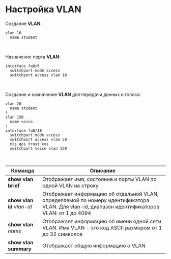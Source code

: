 # Настройка VLAN

Создание **VLAN**:
```
vlan 10
  name student
```
<br/>

Назначение порта **VLAN**:
```
interface fa0/6
  switchport mode access
  switchport access vlan 10
```
<br/>

Создание и назначение **VLAN** для передачи данных и голоса:
```
vlan 20
  name student
!
vlan 150
  name voice
!
interface fa0/18
  switchport mode access
  switchport access vlan 20
  mls qos trust cos
  switchport voice vlan 150
```

<br/>

| Команда | Описание |
|----------|---------|
| **show vlan brief** | Отображает имя, состояние и порты VLAN по одной VLAN на строку |
| **show vlan id** *vlan-id* | Отображает информацию об отдельной VLAN, определяемой по номеру идентификатора VLAN. Для vlan-id, диапазон идентификаторов VLAN: от 1 до 4094 |
| **show vlan** *name* | Отображает информацию об имени одной сети VLAN. Имя VLAN - это код ASCII размером от 1 до 32 символов |
| **show vlan summary** | Отображает общую информацию о VLAN |
